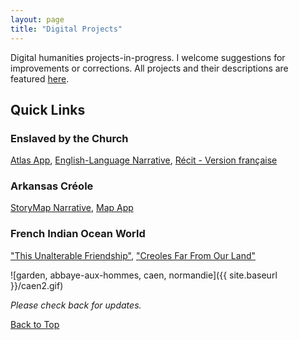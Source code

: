 ```yaml
---
layout: page
title: "Digital Projects"
---
```


Digital humanities projects-in-progress. I welcome suggestions for improvements or corrections. All projects and their descriptions are featured [here](https://gislabualr.maps.arcgis.com/home/user.html?user=nmarvin1_GISandData).

## Quick Links

### Enslaved by the Church
[Atlas App](https://gislabualr.maps.arcgis.com/apps/instant/sidebar/index.html?appid=e89b39a7dadf4f6fb5184b7c694f02ac), [English-Language Narrative](https://storymaps.arcgis.com/stories/68ea1822adba48acadb2848f40b29048), [Récit - Version française](https://storymaps.arcgis.com/stories/08351cc5814c4d6e9d1672145575b422)

### Arkansas Créole
[StoryMap Narrative](https://storymaps.arcgis.com/stories/f7eb9937a53846c4ab0f1f1812d24a7c), [Map App](https://gisanddata.maps.arcgis.com/apps/instant/sidebar/index.html?appid=7e0613a6a0074e8b9218f3595ea8f106)

### French Indian Ocean World
["This Unalterable Friendship"](https://storymaps.arcgis.com/stories/5a50f7f5c7824506a3256a0e8b496dcf), ["Creoles Far From Our Land"](https://storymaps.arcgis.com/stories/a4727bb429634c28a27c7b217e345419)

![garden, abbaye-aux-hommes, caen, normandie]({{ site.baseurl }}/caen2.gif)

*Please check back for updates.*

[Back to Top](#)
